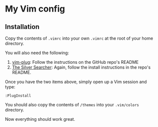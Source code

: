 # My Vim config

## Installation

Copy the contents of `.vimrc` into your own `.vimrc` at the root of your home directory.

You will also need the following:

1. [vim-plug](https://github.com/junegunn/vim-plug): Follow the instructions on the GitHub repo's README
2. [The Silver Searcher](https://github.com/ggreer/the_silver_searcher): Again, follow the install instructions in the repo's README.

Once you have the two items above, simply open up a Vim session and type:

```
:PlugInstall
```

You should also copy the contents of `/themes` into your `.vim/colors` directory.

Now everything should work great.

